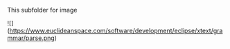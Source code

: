 This subfolder for image

![] (https://www.euclideanspace.com/software/development/eclipse/xtext/grammar/parse.png)
